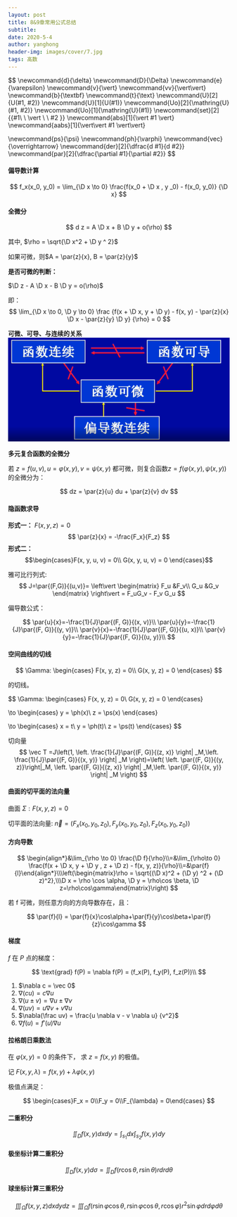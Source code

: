 ```yaml
---
layout: post
title: 8&9章常用公式总结
subtitle: 
date: 2020-5-4
author: yanghong
header-img: images/cover/7.jpg
tags: 高数 
---
```


$$
\newcommand{d}{\delta}
\newcommand{D}{\Delta}
\newcommand{e}{\varepsilon}
\newcommand{v}{\vert}
\newcommand{vv}{\vert\vert}
\newcommand{b}{\textbf}
\newcommand{t}{\text}
\newcommand{U}[2]{U(#1, #2)}
\newcommand{U}[1]{U(#1)}
\newcommand{Uo}[2]{\mathring{U}(#1, #2)}
\newcommand{Uo}[1]{\mathring{U}(#1)}
\newcommand{set}[2]{\{#1\ \ \vert \ \ #2 \}}
\newcommand{abs}[1]{\vert #1 \vert}
\newcommand{aabs}[1]{\vert\vert #1 \vert\vert}

\newcommand{ps}{\psi}
\newcommand{ph}{\varphi}
\newcommand{vec}{\overrightarrow}
\newcommand{der}[2]{\dfrac{d #1}{d #2}}
\newcommand{par}[2]{\dfrac{\partial #1}{\partial #2}}
$$

#### 偏导数计算

$$
f_x(x_0, y_0) = \lim_{\D x \to 0} \frac{f(x_0 + \D x , y _0) - f(x_0, y_0)} {\D x}
$$

#### 全微分

$$
d z = A \D x + B \D y + o(\rho)
$$

其中, $\rho = \sqrt{\D x^2 + \D y ^ 2}$ 

如果可微，则$A = \par{z}{x}, B = \par{z}{y}$

**是否可微的判断：**

$\D z - A \D x - B \D y = o(\rho)$

即：
$$
\lim_{\D x \to 0, \D y \to 0} \frac
{f(x + \D x, y + \D y) - f(x, y) - \par{z}{x} \D x - \par{z}{y} \D y}
{\rho}
= 0
$$

**可微、可导、与连续的关系**
![image-20200504165509785](/images/2020-5-4-image-20200504165509785.png)

**多元复合函数的全微分**

若 $z = f(u, v), u = \varphi(x,y), v = \psi(x, y)$ 都可微，则复合函数$z = f(\varphi(x,y), \psi(x, y))$ 的全微分为：

$$
dz = \par{z}{u} du + \par{z}{v} dv
$$



#### 隐函数求导

**形式一：** $F(x, y, z) = 0$
$$
\par{z}{x} = -\frac{F_x}{F_z}
$$
**形式二：** $$\begin{cases}F(x, y, u, v) = 0\\ G(x, y, u, v) = 0 \end{cases}$$



雅可比行列式:
$$
J=\par{(F,G)}{(u,v)}=
\left\vert \begin{matrix}
F_u &F_v\\
G_u &G_v
\end{matrix} \right\vert
= F_uG_v - F_v G_u
$$

偏导数公式：

$$
\par{u}{x}=-\frac{1}{J}\par{(F, G)}{(x, v)}\\
\par{u}{y}=-\frac{1}{J}\par{(F, G)}{(y, v)}\\
\par{v}{x}=-\frac{1}{J}\par{(F, G)}{(u, x)}\\
\par{v}{y}=-\frac{1}{J}\par{(F, G)}{(u, y)}\\
$$

#### 空间曲线的切线

$$
\Gamma: \begin{cases}
F(x, y, z) = 0\\
G(x, y, z) = 0
\end{cases}
$$

的切线。


$$
\Gamma: \begin{cases}
F(x, y, z) = 0\\
G(x, y, z) = 0
\end{cases}

\to
\begin{cases}
y = \ph(x)\\
z = \ps(x)
\end{cases}

\to
\begin{cases}
x = t\\
y = \ph(t)\\
z = \ps(t)
\end{cases}
$$



切向量
$$
\vec T =J\left(1,  \left. \frac{1}{J}\par{(F, G)}{(z, x)} \right| _M,\left. \frac{1}{J}\par{(F, G)}{(x, y)} \right| _M \right)=\left( \left. \par{(F, G)}{(y, z)}\right|_M,  \left. \par{(F, G)}{(z, x)} \right| _M,\left. \par{(F, G)}{(x, y)} \right| _M \right)
$$

#### 曲面的切平面的法向量

曲面 $\Sigma: F(x, y, z) = 0$

切平面的法向量: $\vec n = (F_x(x_0, y_0, z_0), F_y(x_0, y_0, z_0), F_z(x_0, y_0, z_0))$

#### 方向导数

$$
\begin{align*}&\lim_{\rho \to 0} \frac{\D f}{\rho}\\=&\lim_{\rho\to 0} \frac{f(x + \D x, y + \D y , z + \D z) - f(x, y, z)}{\rho}\\=&\par{f}{l}\end{align*}\\\left(\begin{matrix}\rho = \sqrt{(\D x)^2 + (\D y) ^2 + (\D z)^2},\\\D x = \rho \cos \alpha, \D y = \rho\cos \beta, \D z=\rho\cos\gamma\end{matrix}\right)
$$



若 f 可微，则任意方向的方向导数存在，且：


$$
\par{f}{l} = \par{f}{x}\cos\alpha+\par{f}{y}\cos\beta+\par{f}{z}\cos\gamma
$$

#### 梯度

$f$ 在 $P$ 点的梯度：


$$
\text{grad} f(P) = \nabla f(P) = (f_x(P), f_y(P), f_z(P))\\
$$

1. $\nabla c = \vec 0$
2. $\nabla(cu)= c \nabla u$
3. $\nabla(u \pm v) = \nabla u \pm \nabla v$
4. $\nabla(u v) = u \nabla v + v \nabla u$
5. $\nabla(\frac uv) = \frac{u \nabla v - v \nabla u} {v^2}$
6. $\nabla f(u) = f\prime (u) \nabla u$



#### 拉格朗日乘数法

在 $\varphi(x,y) = 0$ 的条件下， 求 $z = f(x, y)$ 的极值。



记 $F(x,y,\lambda) = f(x,y) + \lambda \varphi(x,y)$

极值点满足：


$$
\begin{cases}F_x = 0\\F_y = 0\\F_{\lambda} = 0\end{cases}
$$

#### 二重积分

$$
\iint_{D}f(x,y)dxdy = \int_{s_1} dx \int_{s_2} f(x,y) dy
$$

#### 极坐标计算二重积分

$$
\iint_D f(x, y)d\sigma = \iint_D f(r\cos\theta, r\sin\theta)rdrd\theta
$$

#### 球坐标计算三重积分

$$
\iiint_{\Omega}f(x, y, z) dxdydz=\iiint_{\Omega}f(r \sin \varphi \cos \theta, r \sin \varphi \cos \theta, r\cos \varphi )r^2\sin\varphi drd\varphi d\theta
$$


